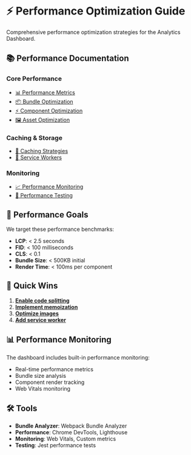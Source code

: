 
# ⚡ Performance Optimization Guide

Comprehensive performance optimization strategies for the Analytics Dashboard.

## 📚 Performance Documentation

### Core Performance
- [📊 Performance Metrics](./metrics.md)
- [📦 Bundle Optimization](./bundle-optimization.md)
- [⚡ Component Optimization](./component-optimization.md)
- [🖼️ Asset Optimization](./asset-optimization.md)

### Caching & Storage
- [💾 Caching Strategies](./caching.md)
- [🔄 Service Workers](./service-workers.md)

### Monitoring
- [📈 Performance Monitoring](./monitoring.md)
- [🧪 Performance Testing](./testing.md)

## 🎯 Performance Goals

We target these performance benchmarks:
- **LCP**: < 2.5 seconds
- **FID**: < 100 milliseconds  
- **CLS**: < 0.1
- **Bundle Size**: < 500KB initial
- **Render Time**: < 100ms per component

## 🚀 Quick Wins

1. **[Enable code splitting](./bundle-optimization.md#code-splitting)**
2. **[Implement memoization](./component-optimization.md#memoization)**
3. **[Optimize images](./asset-optimization.md#image-optimization)**
4. **[Add service worker](./service-workers.md)**

## 📊 Performance Monitoring

The dashboard includes built-in performance monitoring:
- Real-time performance metrics
- Bundle size analysis
- Component render tracking
- Web Vitals monitoring

## 🛠️ Tools

- **Bundle Analyzer**: Webpack Bundle Analyzer
- **Performance**: Chrome DevTools, Lighthouse
- **Monitoring**: Web Vitals, Custom metrics
- **Testing**: Jest performance tests
